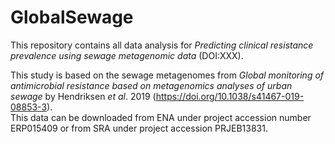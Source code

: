 # GlobalSewage
This repository contains all data analysis for *Predicting clinical resistance prevalence using sewage metagenomic data* (DOI:XXX).

This study is based on the sewage metagenomes from *Global monitoring of antimicrobial resistance based on metagenomics analyses of urban sewage* by Hendriksen _et al_. 2019 (https://doi.org/10.1038/s41467-019-08853-3).  
This data can be downloaded from ENA under project accession number ERP015409 or from SRA under project accession PRJEB13831.
